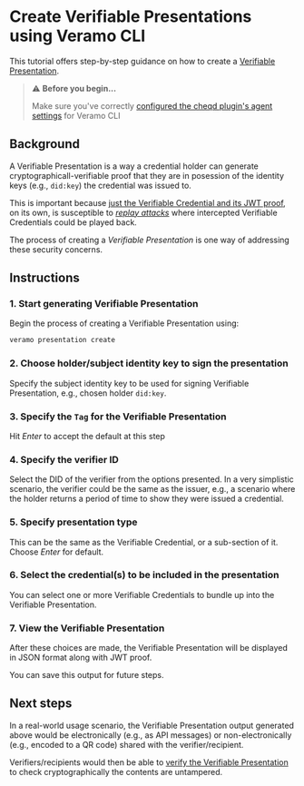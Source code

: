# Create Verifiable Presentations using Veramo CLI

This tutorial offers step-by-step guidance on how to create a [Verifiable Presentation](https://w3c-ccg.github.io/vp-request-spec/).

> ⚠️ **Before you begin...**
>
> Make sure you've correctly [configured the cheqd plugin's agent settings](../setup-cli.md) for Veramo CLI

## Background

A Verifiable Presentation is a way a credential holder can generate cryptographicall-verifiable proof that they are in posession of the identity keys (e.g., `did:key`) the credential was issued to.

This is important because [just the Verifiable Credential and its JWT proof](../verifiable-credentials/verify-jwt-vc.md), on its own, is susceptible to [*replay attacks*](https://en.wikipedia.org/wiki/Replay_attack) where intercepted Verifiable Credentials could be played back.

The process of creating a *Verifiable Presentation* is one way of addressing these security concerns.

## Instructions

### 1. Start generating Verifiable Presentation

Begin the process of creating a Verifiable Presentation using:

```bash
veramo presentation create
```

### 2. Choose holder/subject identity key to sign the presentation

Specify the subject identity key to be used for signing Verifiable Presentation, e.g., chosen holder `did:key`.

### 3. Specify the `Tag` for the Verifiable Presentation

Hit *Enter* to accept the default at this step

### 4. Specify the verifier ID

Select the DID of the verifier from the options presented. In a very simplistic scenario, the verifier could be the same as the issuer, e.g., a scenario where the holder returns a period of time to show they were issued a credential.

### 5. Specify presentation type

This can be the same as the Verifiable Credential, or a sub-section of it. Choose *Enter* for default.

### 6. Select the credential(s) to be included in the presentation

You can select one or more Verifiable Credentials to bundle up into the Verifiable Presentation.

### 7. View the Verifiable Presentation

After these choices are made, the Verifiable Presentation will be displayed in JSON format along with JWT proof.

You can save this output for future steps.

## Next steps

In a real-world usage scenario, the Verifiable Presentation output generated above would be electronically (e.g., as API messages) or non-electronically (e.g., encoded to a QR code) shared with the verifier/recipient.

Verifiers/recipients would then be able to [verify the Verifiable Presentation](verify-presentation.md) to check cryptographically the contents are untampered.
